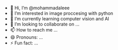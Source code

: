 - 👋 Hi, I’m @mohammadaleee
- 👀 I’m interested in image proccesing with python
- 🌱 I’m currently learning computer vision and AI
- 💞️ I’m looking to collaborate on ...
- 📫 How to reach me ...
- 😄 Pronouns: ...
- ⚡ Fun fact: ...

<!---
mohammadaleee/mohammadaleee is a ✨ special ✨ repository because its `README.md` (this file) appears on your GitHub profile.
You can click the Preview link to take a look at your changes.
--->
